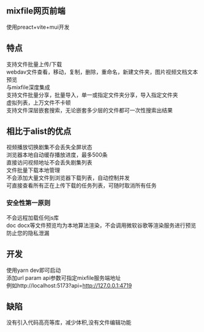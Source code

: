 
## mixfile网页前端
使用preact+vite+mui开发

## 特点
支持文件批量上传/下载 \
webdav文件查看，移动，复制，删除，重命名，新建文件夹，图片视频文档文本预览 \
与mixfile深度集成 \
支持文件批量分享，批量导入，单一或指定文件夹分享，导入指定文件夹 \
虚拟列表，上万文件不卡顿 \
支持文件深层嵌套搜索，无论嵌套多少层的文件都可一次性搜索出结果 

## 相比于alist的优点
视频播放切换剧集不会丢失全屏状态 \
浏览器本地自动缓存播放进度，最多500条 \
直接访问视频地址不会丢失剧集列表 \
文件批量下载本地管理 \
不会添加大量文件到浏览器下载列表，自动控制并发 \
可直接查看所有正在上传下载的任务列表，可随时取消所有任务 

### 安全性第一原则
不会远程加载任何js库 \
doc docx等文件预览均为本地算法渲染，不会调用微软谷歌等渲染服务进行预览 \
防止您的隐私泄漏

## 开发
使用yarn dev即可启动 \
添加url param api参数可指定mixfile服务端地址 \
例如http://localhost:5173?api=http://127.0.0.1:4719

## 缺陷
没有引入代码高亮等库，减少体积,没有文件编辑功能



